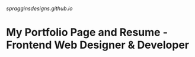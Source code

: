 ###### spragginsdesigns.github.io
<h1 style:"text-align: center;">My Portfolio Page and Resume - Frontend Web Designer &amp; Developer</h1>

